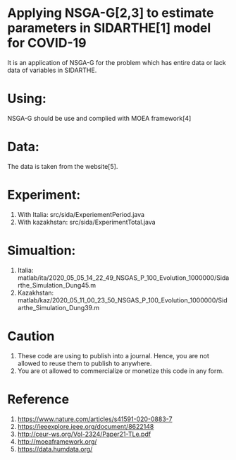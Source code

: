 # Applying NSGA-G[2,3] to estimate parameters in SIDARTHE[1] model for COVID-19
It is an application of NSGA-G for the problem which has entire data or lack data of variables in SIDARTHE.
# Using:
NSGA-G should be use and complied with MOEA framework[4]
# Data:
The data is taken from the website[5].
# Experiment:
1. With Italia: src/sida/ExperiementPeriod.java
2. With kazakhstan: src/sida/ExperimentTotal.java
# Simualtion: 
1. Italia: matlab/ita/2020_05_05_14_22_49_NSGAS_P_100_Evolution_1000000/Sidarthe_Simulation_Dung45.m
2. Kazakhstan: matlab/kaz/2020_05_11_00_23_50_NSGAS_P_100_Evolution_1000000/Sidarthe_Simulation_Dung39.m
# Caution
1. These code are using to publish into a journal. Hence, you are not allowed to reuse them to publish to anywhere.
2. You are ot allowed to commercialize or monetize this code in any form.
# Reference
1. https://www.nature.com/articles/s41591-020-0883-7
2. https://ieeexplore.ieee.org/document/8622148
3. http://ceur-ws.org/Vol-2324/Paper21-TLe.pdf
4. http://moeaframework.org/
5. https://data.humdata.org/
